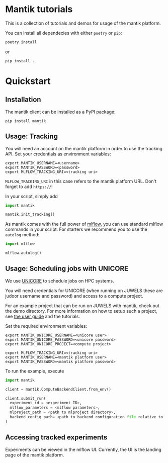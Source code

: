 # Mantik tutorials

This is a collection of tutorials and demos for usage of the mantik platform.

You can install all dependecies with either `poetry` or `pip`:

```bash
poetry install
```

or

```bash
pip install .
```


# Quickstart

## Installation

The mantik client can be installed as a PyPI package:

```commandline
pip install mantik
```

## Usage: Tracking

You will need an account on the mantik platform in order to use the tracking 
API. Set your credentials as environment variables:

```commandline
export MANTIK_USERNAME=<username>
export MANTIK_PASSWORD=<password>
export MLFLOW_TRACKING_URI=<tracking uri>
```

`MLFLOW_TRACKING_URI` in this case refers to the mantik platform URL. 
Don't forget to add `https://`!

In your script, simply add

```python
import mantik

mantik.init_tracking()
```

As mantik comes with the full power of [mlflow](https://www.mlflow.org/), you 
can use standard mlflow commands in your script.
For starters we recommend you to use the `autolog` method:

```python
import mlflow

mlflow.autolog()
```

## Usage: Scheduling jobs with UNICORE

We use [UNICORE](https://www.unicore.eu/) to schedule jobs on HPC systems.

You will need credentials for UNICORE (when running on JUWELS these are judoor username and password) and access to a compute project.

For an example project that can be run on JUWELS with mantik, check out the demo directory.
For more information on how to setup such a project, see [the user guide](tutorials/user_guide) and the tutorials.

Set the required environment variables:

```commandline
export MANTIK_UNICORE_USERNAME=<unicore user>
export MANTIK_UNICORE_PASSWORD=<unicore password>
export MANTIK_UNICORE_PROJECT=<compute project>

export MLFLOW_TRACKING_URI=<tracking uri>
export MANTIK_USERNAME=<mantik platform user>
export MANTIK_PASSWORD=<mantik platform password>
```

To run the example, execute

```python
import mantik

client = mantik.ComputeBackendClient.from_env()

client.submit_run(
  experiment_id = <experiment ID>,
  mlflow_parameters = <mlflow parameters>,
  mlproject_path = <path to mlproject directory>,
  backend_config_path= <path to backend configuration file relative to mlproject path>,
)
``` 

## Accessing tracked experiments

Experiments can be viewed in the mlflow UI. Currently, the UI is the landing page of the mantik platform.


